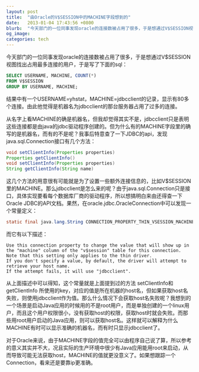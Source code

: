 ```yaml
---
layout: post
title:  "由Oracle的V$SESSION中的MACHINE字段想到的"
date:   2013-01-04 17:43:56 +0800
blurb:  "今天部门的一位同事发现oracle的连接数被占用了很多，于是想通过V$SESSION视图找出占用最多连接的用户"
og_image:
categories: tech
---
```


今天部门的一位同事发现oracle的连接数被占用了很多，于是想通过V$SESSION视图找出占用最多连接的用户，于是写了下面的sql：

```sql
SELECT USERNAME, MACHINE, COUNT(*) 
FROM V$SESSION 
GROUP BY USERNAME, MACHINE;
```

结果中有一个USERNAME=yhstat，MACHINE=jdbcclient的记录，显示有80多个连接。由此他觉得是机器名为jdbcclient的那台服务器占用了过多的连接。

从名字上看MACHINE的确是机器名，但我却觉得其实不是，jdbcclient只是表明这些连接都是由java的jdbc驱动程序创建的。但为什么有的MACHINE字段里的确写的是机器名，而有的不是呢？我事后特意查了一下JDBC的api，发现java.sql.Connection接口有几个方法：

```java
void setClientInfo(Properties properties)
Properties getClientInfo()
void setClientInfo(Properties properties)
String getClientInfo(String name)
```

这几个方法的用意很有可能就是为了设置一些额外连接信息的，比如V$SESSION里的MACHINE。那么jdbcclient是怎么来的呢？由于java.sql.Connection只是接口，具体实现要看每个数据库厂商的驱动程序，所以想搞明白来由还得查一下Oracle JDBC的API文档。果然，在oracle.jdbc.OracleConnection中可以发现一个常量定义：

```java
static final java.lang.String CONNECTION_PROPERTY_THIN_VSESSION_MACHINE
```

而它有以下描述：
```
Use this connection property to change the value that will show up in the "machine" column of the "v$session" table for this connection. 
Note that this setting only applies to the thin driver.
If you don't specify a value, by default, the driver will attempt to retrieve your host name. 
If the attempt fails, it will use "jdbcclient".
```

从上面描述中可以得知，这个常量就是上面提到过的方法 setClientInfo和 getClientInfo 所使用的key，对应的值是所在机器的host名，但如果获取host名失败，则使用jdbcclient作为值。那么什么情况下会获取host名失败呢？我想到的一个场景是启动Java应用的时候用的不是root用户，而是单独创建的一个linux用户，而且这个用户权限很小，没有获取host的权限，获取host时就会失败。而那些用root用户启动的Java应用，则可以获取host名。这样就可以解释为什么MACHINE有时可以显示准确的机器名，而有时只显示jdbcclient了。

对于Oracle来说，由于MACHINE字段的值完全可以由程序自己说了算，所以参考的意义其实并不大，况且实际的生产环境中很少有Java应用能用root来启动，从而导致可能无法获取host，MACHINE的值就更没意义了。如果想跟踪一个Connection，看来还是要靠ip更准确。